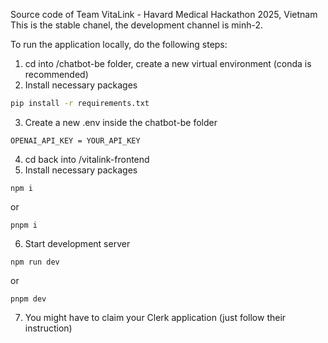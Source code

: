 Source code of Team VitaLink - Havard Medical Hackathon 2025, Vietnam
This is the stable chanel, the development channel is minh-2.

To run the application locally, do the following steps:
1. cd into /chatbot-be folder, create a new virtual environment (conda is recommended)
2. Install necessary packages
```bash
pip install -r requirements.txt
```
3. Create a new .env inside the chatbot-be folder
```
OPENAI_API_KEY = YOUR_API_KEY
```
4. cd back into /vitalink-frontend
5. Install necessary packages
```
npm i 
```
or
```
pnpm i
```
6. Start development server
```
npm run dev
```
or
```
pnpm dev
```
7. You might have to claim your Clerk application (just follow their instruction)
